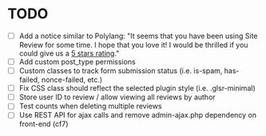 # TODO
- [ ] Add a notice similar to Polylang: "It seems that you have been using Site Review for some time. I hope that you love it! I would be thrilled if you could give us a [5 stars rating](...)."
- [ ] Add custom post_type permissions
- [ ] Custom classes to track form submission status (i.e. is-spam, has-failed, nonce-failed, etc.)
- [ ] Fix CSS class should reflect the selected plugin style (i.e. .glsr-minimal)
- [ ] Store user ID to review / allow viewing all reviews by author
- [ ] Test counts when deleting multiple reviews
- [ ] Use REST API for ajax calls and remove admin-ajax.php dependency on front-end (cf7)
